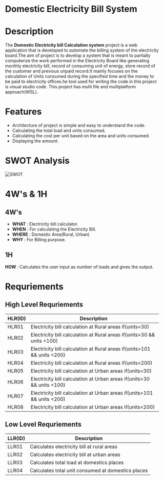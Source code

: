 # Domestic Electricity Bill System



# Description

   The **Domestic Electricity bill Calculation system** project  is a web application that is developed to automate the billing system of the electricity board.The aim of project is to develop a system that is meant to partially computerize the work performed in the Electricity Board like generating monthly electricity bill, record of consuming unit of energy, store record of the customer and previous unpaid record.It mainly focuses on the calculation of Units consumed during the specified time and the money to be paid to electricity offices.he tool used for writing the code in this project is visual studio code. This project has multi file and multiplatform approach(WSL).
 


# Features
  - Architecture of project is simple and easy to understand the code.
  - Calculating the total load and units consumed.
  - Calculating the cost per unit based on the area and units consumed.
  - Displaying the amount.

# SWOT Analysis
  
  ![SWOT](https://user-images.githubusercontent.com/82401251/152957947-c810e254-23c1-456f-ad05-bb5f5b93df44.png)



# 4W's & 1H
 
  ## 4W's

   * **WHAT**  : Electricity bill calculator.
   * **WHEN**  : For calculating the Electricity Bill.
   * **WHERE** : Domestic Area(Rural, Urban)
   * **WHY**   : For Billing purpose.

  ## 1H 

   **HOW**    : Calculates the user input as number of loads and gives the output.



# Requriements
  
## **High Level Requriements**
 
|HLR(ID)|Description|
--- | --- | 
|HLR01| Electricity bill calculation at Rural areas if(units<30)|
|HLR02| Electricity bill calculation at Rural areas if(units>30 && units <100)|
|HLR03| Electricity bill calculation at Rural areas if(units>101 && units <200)|
|HLR04| Electricity bill calculation at Rural areas if(units<200)|	
|HLR05| Electricity bill calculation at Urban areas if(units<30)|
|HLR06| Electricity bill calculation at Urban areas if(units>30 && units <100)|
|HLR07| Electricity bill calculation at Urban areas if(units>101 && units <200)|
|HLR08| Electricity bill calculation at Urban areas if(units<200)|

## **Low Level Requriements**
   
|LLR(ID)|Description|
--- | --- | 
|LLR01|	Calculates electricity bill at rural areas|
|LLR02|	Calculates electricity bill at urban areas|	
|LLR03|	Calculates total load at domestics places|
|LLR04| Calculates total unit consumed at domestics places|


